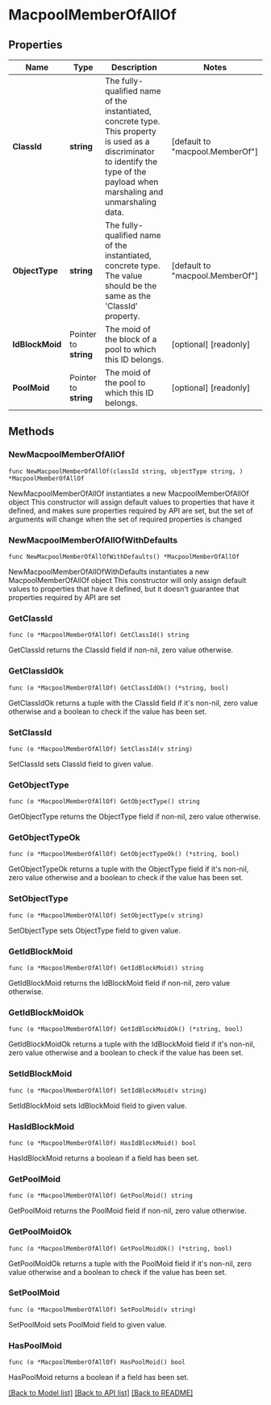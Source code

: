 # MacpoolMemberOfAllOf

## Properties

Name | Type | Description | Notes
------------ | ------------- | ------------- | -------------
**ClassId** | **string** | The fully-qualified name of the instantiated, concrete type. This property is used as a discriminator to identify the type of the payload when marshaling and unmarshaling data. | [default to "macpool.MemberOf"]
**ObjectType** | **string** | The fully-qualified name of the instantiated, concrete type. The value should be the same as the &#39;ClassId&#39; property. | [default to "macpool.MemberOf"]
**IdBlockMoid** | Pointer to **string** | The moid of the block of a pool to which this ID belongs. | [optional] [readonly] 
**PoolMoid** | Pointer to **string** | The moid of the pool to which this ID belongs. | [optional] [readonly] 

## Methods

### NewMacpoolMemberOfAllOf

`func NewMacpoolMemberOfAllOf(classId string, objectType string, ) *MacpoolMemberOfAllOf`

NewMacpoolMemberOfAllOf instantiates a new MacpoolMemberOfAllOf object
This constructor will assign default values to properties that have it defined,
and makes sure properties required by API are set, but the set of arguments
will change when the set of required properties is changed

### NewMacpoolMemberOfAllOfWithDefaults

`func NewMacpoolMemberOfAllOfWithDefaults() *MacpoolMemberOfAllOf`

NewMacpoolMemberOfAllOfWithDefaults instantiates a new MacpoolMemberOfAllOf object
This constructor will only assign default values to properties that have it defined,
but it doesn't guarantee that properties required by API are set

### GetClassId

`func (o *MacpoolMemberOfAllOf) GetClassId() string`

GetClassId returns the ClassId field if non-nil, zero value otherwise.

### GetClassIdOk

`func (o *MacpoolMemberOfAllOf) GetClassIdOk() (*string, bool)`

GetClassIdOk returns a tuple with the ClassId field if it's non-nil, zero value otherwise
and a boolean to check if the value has been set.

### SetClassId

`func (o *MacpoolMemberOfAllOf) SetClassId(v string)`

SetClassId sets ClassId field to given value.


### GetObjectType

`func (o *MacpoolMemberOfAllOf) GetObjectType() string`

GetObjectType returns the ObjectType field if non-nil, zero value otherwise.

### GetObjectTypeOk

`func (o *MacpoolMemberOfAllOf) GetObjectTypeOk() (*string, bool)`

GetObjectTypeOk returns a tuple with the ObjectType field if it's non-nil, zero value otherwise
and a boolean to check if the value has been set.

### SetObjectType

`func (o *MacpoolMemberOfAllOf) SetObjectType(v string)`

SetObjectType sets ObjectType field to given value.


### GetIdBlockMoid

`func (o *MacpoolMemberOfAllOf) GetIdBlockMoid() string`

GetIdBlockMoid returns the IdBlockMoid field if non-nil, zero value otherwise.

### GetIdBlockMoidOk

`func (o *MacpoolMemberOfAllOf) GetIdBlockMoidOk() (*string, bool)`

GetIdBlockMoidOk returns a tuple with the IdBlockMoid field if it's non-nil, zero value otherwise
and a boolean to check if the value has been set.

### SetIdBlockMoid

`func (o *MacpoolMemberOfAllOf) SetIdBlockMoid(v string)`

SetIdBlockMoid sets IdBlockMoid field to given value.

### HasIdBlockMoid

`func (o *MacpoolMemberOfAllOf) HasIdBlockMoid() bool`

HasIdBlockMoid returns a boolean if a field has been set.

### GetPoolMoid

`func (o *MacpoolMemberOfAllOf) GetPoolMoid() string`

GetPoolMoid returns the PoolMoid field if non-nil, zero value otherwise.

### GetPoolMoidOk

`func (o *MacpoolMemberOfAllOf) GetPoolMoidOk() (*string, bool)`

GetPoolMoidOk returns a tuple with the PoolMoid field if it's non-nil, zero value otherwise
and a boolean to check if the value has been set.

### SetPoolMoid

`func (o *MacpoolMemberOfAllOf) SetPoolMoid(v string)`

SetPoolMoid sets PoolMoid field to given value.

### HasPoolMoid

`func (o *MacpoolMemberOfAllOf) HasPoolMoid() bool`

HasPoolMoid returns a boolean if a field has been set.


[[Back to Model list]](../README.md#documentation-for-models) [[Back to API list]](../README.md#documentation-for-api-endpoints) [[Back to README]](../README.md)


